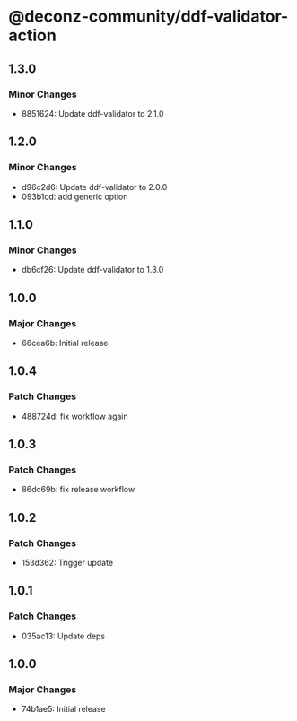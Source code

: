 # @deconz-community/ddf-validator-action

## 1.3.0

### Minor Changes

- 8851624: Update ddf-validator to 2.1.0

## 1.2.0

### Minor Changes

- d96c2d6: Update ddf-validator to 2.0.0
- 093b1cd: add generic option

## 1.1.0

### Minor Changes

- db6cf26: Update ddf-validator to 1.3.0

## 1.0.0

### Major Changes

- 66cea6b: Initial release

## 1.0.4

### Patch Changes

- 488724d: fix workflow again

## 1.0.3

### Patch Changes

- 86dc69b: fix release workflow

## 1.0.2

### Patch Changes

- 153d362: Trigger update

## 1.0.1

### Patch Changes

- 035ac13: Update deps

## 1.0.0

### Major Changes

- 74b1ae5: Initial release
